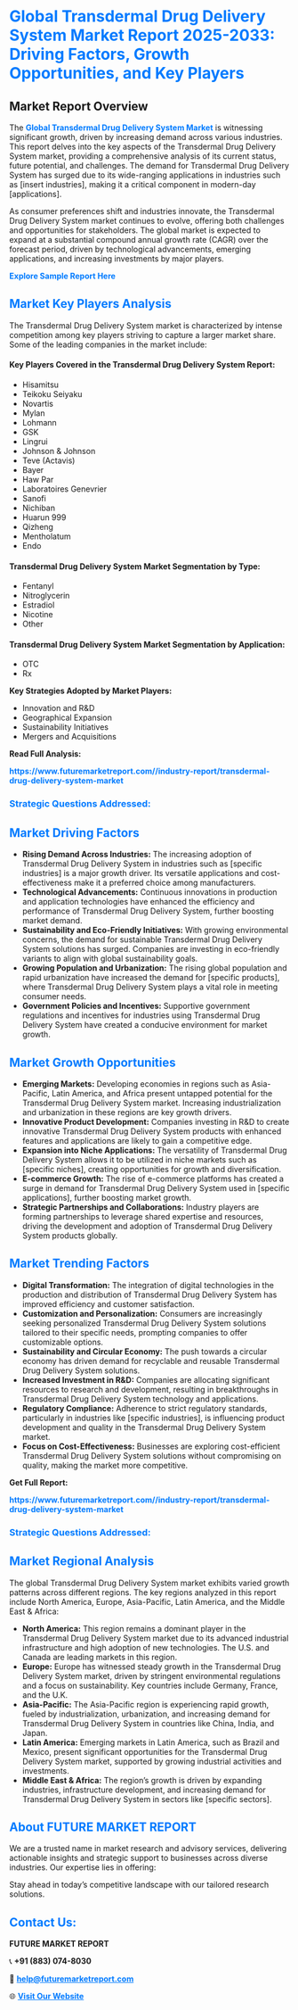 <h1 style="color: #007BFF;">Global Transdermal Drug Delivery System Market Report 2025-2033: Driving Factors, Growth Opportunities, and Key Players</h1>

<section id="overview">
<h2>Market Report Overview</h2>
<p>The <a href="https://www.futuremarketreport.com//industry-report/transdermal-drug-delivery-system-market" style="color: #007BFF; text-decoration: none;"><strong>Global Transdermal Drug Delivery System Market</strong></a> is witnessing significant growth, driven by increasing demand across various industries. This report delves into the key aspects of the Transdermal Drug Delivery System market, providing a comprehensive analysis of its current status, future potential, and challenges. The demand for Transdermal Drug Delivery System has surged due to its wide-ranging applications in industries such as [insert industries], making it a critical component in modern-day [applications].</p>
<p>As consumer preferences shift and industries innovate, the Transdermal Drug Delivery System market continues to evolve, offering both challenges and opportunities for stakeholders. The global market is expected to expand at a substantial compound annual growth rate (CAGR) over the forecast period, driven by technological advancements, emerging applications, and increasing investments by major players.</p>
</section>

<section id="overview">
<p><a href="https://www.futuremarketreport.com//request-sample/reportId=80260" style="color: #007BFF; text-decoration: none;"><strong>Explore Sample Report Here</strong></a></p>
</section>

<section id="key-players">
<h2 style="color: #007BFF;">Market Key Players Analysis</h2>
<p>The Transdermal Drug Delivery System market is characterized by intense competition among key players striving to capture a larger market share. Some of the leading companies in the market include:</p>
<h4>Key Players Covered in the Transdermal Drug Delivery System Report:</h4>
<ul><li>Hisamitsu</li><li>Teikoku Seiyaku</li><li>Novartis</li><li>Mylan</li><li>Lohmann</li><li>GSK</li><li>Lingrui</li><li>Johnson &amp; Johnson</li><li>Teve (Actavis)</li><li>Bayer</li><li>Haw Par</li><li>Laboratoires Genevrier</li><li>Sanofi</li><li>Nichiban</li><li>Huarun 999</li><li>Qizheng</li><li>Mentholatum</li><li>Endo</li></ul>
<h4>Transdermal Drug Delivery System Market Segmentation by Type:</h4>
<ul><li>Fentanyl</li><li>Nitroglycerin</li><li>Estradiol</li><li>Nicotine</li><li>Other</li></ul>

<h4>Transdermal Drug Delivery System Market Segmentation by Application:</h4>
<ul><li>OTC</li><li>Rx</li></ul>
<p><strong>Key Strategies Adopted by Market Players:</strong></p>
<ul>
<li>Innovation and R&D</li>
<li>Geographical Expansion</li>
<li>Sustainability Initiatives</li>
<li>Mergers and Acquisitions</li>
</ul>
</section>

<section>
<p><strong>Read Full Analysis: </strong></p><a href="https://www.futuremarketreport.com//industry-report/transdermal-drug-delivery-system-market" style="color: #007BFF; text-decoration: none;"><strong>https://www.futuremarketreport.com//industry-report/transdermal-drug-delivery-system-market</strong></a>
<h3 style="color: #007BFF;">Strategic Questions Addressed:</h3>
</section>

<section id="driving-factors">
<h2 style="color: #007BFF;">Market Driving Factors</h2>
<ul>
<li><strong>Rising Demand Across Industries:</strong> The increasing adoption of Transdermal Drug Delivery System in industries such as [specific industries] is a major growth driver. Its versatile applications and cost-effectiveness make it a preferred choice among manufacturers.</li>
<li><strong>Technological Advancements:</strong> Continuous innovations in production and application technologies have enhanced the efficiency and performance of Transdermal Drug Delivery System, further boosting market demand.</li>
<li><strong>Sustainability and Eco-Friendly Initiatives:</strong> With growing environmental concerns, the demand for sustainable Transdermal Drug Delivery System solutions has surged. Companies are investing in eco-friendly variants to align with global sustainability goals.</li>
<li><strong>Growing Population and Urbanization:</strong> The rising global population and rapid urbanization have increased the demand for [specific products], where Transdermal Drug Delivery System plays a vital role in meeting consumer needs.</li>
<li><strong>Government Policies and Incentives:</strong> Supportive government regulations and incentives for industries using Transdermal Drug Delivery System have created a conducive environment for market growth.</li>
</ul>
</section>

<section id="growth-opportunities">
<h2 style="color: #007BFF;">Market Growth Opportunities</h2>
<ul>
<li><strong>Emerging Markets:</strong> Developing economies in regions such as Asia-Pacific, Latin America, and Africa present untapped potential for the Transdermal Drug Delivery System market. Increasing industrialization and urbanization in these regions are key growth drivers.</li>
<li><strong>Innovative Product Development:</strong> Companies investing in R&D to create innovative Transdermal Drug Delivery System products with enhanced features and applications are likely to gain a competitive edge.</li>
<li><strong>Expansion into Niche Applications:</strong> The versatility of Transdermal Drug Delivery System allows it to be utilized in niche markets such as [specific niches], creating opportunities for growth and diversification.</li>
<li><strong>E-commerce Growth:</strong> The rise of e-commerce platforms has created a surge in demand for Transdermal Drug Delivery System used in [specific applications], further boosting market growth.</li>
<li><strong>Strategic Partnerships and Collaborations:</strong> Industry players are forming partnerships to leverage shared expertise and resources, driving the development and adoption of Transdermal Drug Delivery System products globally.</li>
</ul>
</section>

<section id="trending-factors">
<h2 style="color: #007BFF;">Market Trending Factors</h2>
<ul>
<li><strong>Digital Transformation:</strong> The integration of digital technologies in the production and distribution of Transdermal Drug Delivery System has improved efficiency and customer satisfaction.</li>
<li><strong>Customization and Personalization:</strong> Consumers are increasingly seeking personalized Transdermal Drug Delivery System solutions tailored to their specific needs, prompting companies to offer customizable options.</li>
<li><strong>Sustainability and Circular Economy:</strong> The push towards a circular economy has driven demand for recyclable and reusable Transdermal Drug Delivery System solutions.</li>
<li><strong>Increased Investment in R&D:</strong> Companies are allocating significant resources to research and development, resulting in breakthroughs in Transdermal Drug Delivery System technology and applications.</li>
<li><strong>Regulatory Compliance:</strong> Adherence to strict regulatory standards, particularly in industries like [specific industries], is influencing product development and quality in the Transdermal Drug Delivery System market.</li>
<li><strong>Focus on Cost-Effectiveness:</strong> Businesses are exploring cost-efficient Transdermal Drug Delivery System solutions without compromising on quality, making the market more competitive.</li>
</ul>
</section>

<section>
<p><strong>Get Full Report: </strong></p><a href="https://www.futuremarketreport.com//industry-report/transdermal-drug-delivery-system-market" style="color: #007BFF; text-decoration: none;"><strong>https://www.futuremarketreport.com//industry-report/transdermal-drug-delivery-system-market</strong></a>
<h3 style="color: #007BFF;">Strategic Questions Addressed:</h3>
</section>


<section id="regional-analysis">
<h2 style="color: #007BFF;">Market Regional Analysis</h2>
<p>The global Transdermal Drug Delivery System market exhibits varied growth patterns across different regions. The key regions analyzed in this report include North America, Europe, Asia-Pacific, Latin America, and the Middle East & Africa:</p>
<ul>
<li><strong>North America:</strong> This region remains a dominant player in the Transdermal Drug Delivery System market due to its advanced industrial infrastructure and high adoption of new technologies. The U.S. and Canada are leading markets in this region.</li>
<li><strong>Europe:</strong> Europe has witnessed steady growth in the Transdermal Drug Delivery System market, driven by stringent environmental regulations and a focus on sustainability. Key countries include Germany, France, and the U.K.</li>
<li><strong>Asia-Pacific:</strong> The Asia-Pacific region is experiencing rapid growth, fueled by industrialization, urbanization, and increasing demand for Transdermal Drug Delivery System in countries like China, India, and Japan.</li>
<li><strong>Latin America:</strong> Emerging markets in Latin America, such as Brazil and Mexico, present significant opportunities for the Transdermal Drug Delivery System market, supported by growing industrial activities and investments.</li>
<li><strong>Middle East & Africa:</strong> The region’s growth is driven by expanding industries, infrastructure development, and increasing demand for Transdermal Drug Delivery System in sectors like [specific sectors].</li>
</ul>
</section>

<footer>
<h2 style="color: #007BFF;">About FUTURE MARKET REPORT</h2>
<p>We are a trusted name in market research and advisory services, delivering actionable insights and strategic support to businesses across diverse industries. Our expertise lies in offering:</p>

<p>Stay ahead in today’s competitive landscape with our tailored research solutions.</p>

<h2 style="color: #007BFF;">Contact Us:</h2>
<p><strong>FUTURE MARKET REPORT</strong></p>
<p>📞 <strong>+91 (883) 074-8030</strong></p>
<p>📧 <strong><a href="mailto:help@futuremarketreport.com" style="color: #007BFF;">help@futuremarketreport.com</a></strong></p>
<p>🌐 <strong><a href="https://www.futuremarketreport.com/" style="color: #007BFF;">Visit Our Website</a></strong></p>
</footer>
